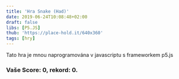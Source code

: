 ```yaml
---
title: 'Hra Snake (Had)'
date: 2019-06-24T10:08:48+02:00
draft: false
libs: [P5.JS]
thub: 'https://place-hold.it/640x360'
tags: [hry]
---
```


<p>Tato hra je mnou naprogramována v javascriptu s frameworkem p5.js</p>
<script src="sketch.js"></script> 
<h3>
  Vaše Score: <span id="score">0</span>, rekord: <span id="rekord">0</span>.
</h3>
